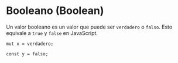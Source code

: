 # Booleano (Boolean)

Un valor booleano es un valor que puede ser `verdadero` o `falso`. Esto equivale a `true` y `false` en JavaScript.

```esjs
mut x = verdadero;

const y = falso;
```
